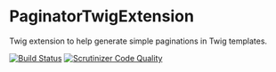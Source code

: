 # PaginatorTwigExtension
Twig extension to help generate simple paginations in Twig templates.

[![Build Status](https://travis-ci.org/morozgrafix/PaginatorTwigExtension.svg?branch=master)](https://travis-ci.org/morozgrafix/PaginatorTwigExtension)
[![Scrutinizer Code Quality](https://scrutinizer-ci.com/g/morozgrafix/PaginatorTwigExtension/badges/quality-score.png?b=master)](https://scrutinizer-ci.com/g/morozgrafix/PaginatorTwigExtension/?branch=master)
